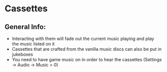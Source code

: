 # Cassettes

## General Info:

* Interacting with them will fade out the current music playing and play the music listed on it
* Cassettes that are crafted from the vanilla music discs can also be put in jukeboxes
* You need to have game music on in order to hear the cassettes (Settings -> Audio -> Music > 0)
